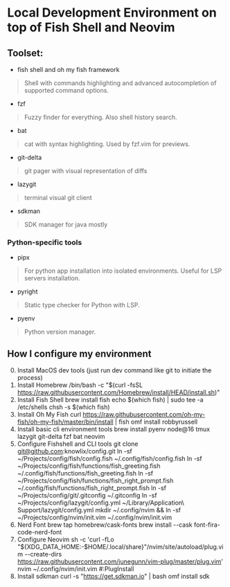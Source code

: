 # Local Development Environment on top of Fish Shell and Neovim

## Toolset:
 - fish shell and oh my fish framework
  > Shell with commands highlighting and advanced autocompletion of supported command options.
 - fzf
  > Fuzzy finder for everything. Also shell history search.
 - bat
  > cat with syntax highlighting. Used by fzf.vim for previews.
 - git-delta
  > git pager with visual representation of diffs
 - lazygit
  > terminal visual git client
 - sdkman
  > SDK manager for java mostly

### Python-specific tools
 - pipx
  > For python app installation into isolated environments. Useful for LSP servers installation.
 - pyright
  > Static type checker for Python with LSP.
 - pyenv
  > Python version manager.

## How I configure my environment
0. Install MacOS dev tools (just run dev command like git to initiate the process)
1. Install Homebrew
        /bin/bash -c "$(curl -fsSL https://raw.githubusercontent.com/Homebrew/install/HEAD/install.sh)"
2. Install Fish Shell
	brew install fish
        echo $(which fish) | sudo tee -a /etc/shells
        chsh -s $(which fish)
3. Install Oh My Fish
        curl https://raw.githubusercontent.com/oh-my-fish/oh-my-fish/master/bin/install | fish
        omf install robbyrussell
4. Install basic cli environment tools
	brew install pyenv node@16 tmux lazygit git-delta fzf bat neovim
5. Configure Fishshell and CLI tools
        git clone git@github.com:knowlix/config.git
        ln -sf ~/Projects/config/fish/config.fish ~/.config/fish/config.fish
        ln -sf ~/Projects/config/fish/functions/fish_greeting.fish ~/.config/fish/functions/fish_greeting.fish
        ln -sf ~/Projects/config/fish/functions/fish_right_prompt.fish ~/.config/fish/functions/fish_right_prompt.fish
        ln -sf ~/Projects/config/git/.gitconfig  ~/.gitconfig
        ln -sf ~/Projects/config/lazygit/config.yml ~/Library/Application\ Support/lazygit/config.yml
        mkdir ~/.config/nvim && ln -sf ~/Projects/config/nvim/init.vim ~/.config/nvim/init.vim
6. Nerd Font
        brew tap homebrew/cask-fonts
        brew install --cask font-fira-code-nerd-font
7. Configure Neovim
        sh -c 'curl -fLo "${XDG_DATA_HOME:-$HOME/.local/share}"/nvim/site/autoload/plug.vim --create-dirs \
       https://raw.githubusercontent.com/junegunn/vim-plug/master/plug.vim'
        nvim ~/.config/nvim/init.vim
        #:PlugInstall
8. Install sdkman
        curl -s "https://get.sdkman.io" | bash
        omf install sdk
